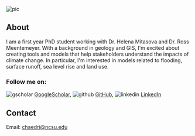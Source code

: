![pic](https://chaedri.github.io/images/profile2.jpg)
## About
I am a first year PhD student working with Dr. Helena Mitasova and Dr. Ross Meentemeyer. With a background in geology and GIS, I'm excited about creating tools and models that help stakeholders understand the impacts of climate change. In particular, I'm interested in models related to flooding, surface runoff, sea level rise and land use.

### Follow me on: 

![gscholar](https://chaedri.github.io/images/gscholar.png) [GoogleScholar](https://scholar.google.com/citations?user=D3icrc8AAAAJ&hl),      ![github](https://chaedri.github.io/images/octocat.svg) [GitHub](https://github.com/chaedri),     ![linkedin](https://chaedri.github.io/images/linkedin.png) [LinkedIn](https://www.linkedin.com/in/caitlin-haedrich-a43ab061/)

## Contact 

Email: [chaedri@ncsu.edu](chaedri@ncsu.edu) 
